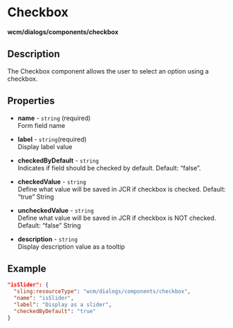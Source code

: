 # Checkbox

**wcm/dialogs/components/checkbox**

## Description

The Checkbox component allows the user to select an option using a checkbox.

## Properties

- **name** -  `string` (required)  
    Form field name

- **label** - `string`(required)  
    Display label value

- **checkedByDefault** - `string`  
    Indicates if field should be checked by default. Default: “false”.

- **checkedValue** - `string`  
    Define what value will be saved in JCR if checkbox is checked. Default: “true” String

- **uncheckedValue** - `string`  
    Define what value will be saved in JCR if checkbox is NOT checked. Default: “false” String

- **description** - `string`  
    Display description value as a tooltip

## Example

```json
"isSlider": {
  "sling:resourceType": "wcm/dialogs/components/checkbox",
  "name": "isSlider",
  "label": "Display as a slider",
  "checkedByDefault": "true"
}
```

